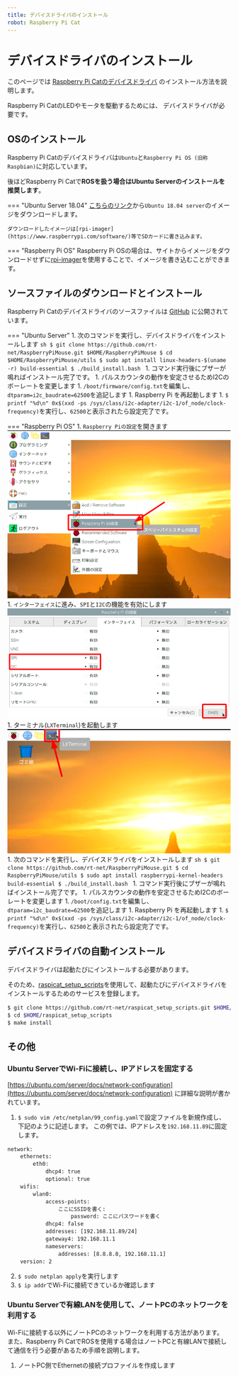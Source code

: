 ```yaml
---
title: デバイスドライバのインストール
robot: Raspberry Pi Cat
---
```


# デバイスドライバのインストール

このページでは
[Raspberry Pi Catのデバイスドライバ](https://github.com/rt-net/RaspberryPiMouse)
のインストール方法を説明します。

Raspberry Pi CatのLEDやモータを駆動するためには、
デバイスドライバが必要です。

## OSのインストール

Raspberry Pi Catのデバイスドライバは`Ubuntu`と`Raspberry Pi OS (旧称Raspbian)`に対応しています。

後ほどRaspberry Pi Catで**ROSを扱う場合はUbuntu Serverのインストールを推奨します**。

=== "Ubuntu Server 18.04"
    [こちらのリンク](http://cdimage.ubuntu.com/ubuntu/releases/18.04/release/)から`Ubuntu 18.04 server`のイメージをダウンロードします。

    ダウンロードしたイメージは[rpi-imager](https://www.raspberrypi.com/software/)等でSDカードに書き込みます。

=== "Raspberry Pi OS"
    Raspberry Pi OSの場合は、サイトからイメージをダウンロードせずに[rpi-imager](https://www.raspberrypi.com/software/)を使用することで、イメージを書き込むことができます。

## ソースファイルのダウンロードとインストール

Raspberry Pi Catのデバイスドライバのソースファイルは
[GitHub](https://github.com/rt-net/RaspberryPiMouse)
に公開されています。

=== "Ubuntu Server"
    1. 次のコマンドを実行し、デバイスドライバをインストールします
    ```sh
    $ git clone https://github.com/rt-net/RaspberryPiMouse.git $HOME/RaspberryPiMouse
    $ cd $HOME/RaspberryPiMouse/utils
    $ sudo apt install linux-headers-$(uname -r) build-essential
    $ ./build_install.bash
    ```
    1. コマンド実行後にブザーが鳴ればインストール完了です。
    1. パルスカウンタの動作を安定させるためI2Cのボーレートを変更します
        1. `/boot/firmware/config.txt`を編集し、`dtparam=i2c_baudrate=62500`を追記します
        1. Raspberry Pi を再起動します
        1. `$ printf "%d\n" 0x$(xxd -ps /sys/class/i2c-adapter/i2c-1/of_node/clock-frequency)`を実行し、`62500`と表示されたら設定完了です。

=== "Raspberry Pi OS"
    1. `Raspberry Piの設定`を開きます
    ![](../../img/raspimouse/driver/raspi_os_settings2.png)
    1. `インターフェイス`に進み、`SPI`と`I2C`の機能を有効にします
    ![](../../img/raspimouse/driver/raspi_os_settings3.png)
    1. ターミナル(`LXTerminal`)を起動します
    ![](../../img/raspimouse/driver/open_terminal.png)
    1. 次のコマンドを実行し、デバイスドライバをインストールします
    ```sh
    $ git clone https://github.com/rt-net/RaspberryPiMouse.git
    $ cd RaspberryPiMouse/utils
    $ sudo apt install raspberrypi-kernel-headers build-essential
    $ ./build_install.bash
    ```
    1. コマンド実行後にブザーが鳴ればインストール完了です。
    1. パルスカウンタの動作を安定させるためI2Cのボーレートを変更します
        1. `/boot/config.txt`を編集し、`dtparam=i2c_baudrate=62500`を追記します
        1. Raspberry Pi を再起動します
        1. `$ printf "%d\n" 0x$(xxd -ps /sys/class/i2c-adapter/i2c-1/of_node/clock-frequency)`を実行し、`62500`と表示されたら設定完了です。

## デバイスドライバの自動インストール
デバイスドライバは起動たびにインストールする必要があります。

そのため、[raspicat_setup_scripts](https://github.com/rt-net/raspicat_setup_scripts)を使用して、起動たびにデバイスドライバをインストールするためのサービスを登録します。

```sh
$ git clone https://github.com/rt-net/raspicat_setup_scripts.git $HOME/raspicat_setup_scripts
$ cd $HOME/raspicat_setup_scripts
$ make install
```

## その他

### Ubuntu ServerでWi-Fiに接続し、IPアドレスを固定する

[https://ubuntu.com/server/docs/network-configuration](https://ubuntu.com/server/docs/network-configuration)
に詳細な説明が書かれています。

1. `$ sudo vim /etc/netplan/99_config.yaml`で設定ファイルを新規作成し、下記のように記述します。
この例では、IPアドレスを`192.168.11.89`に固定します。
```txt
network:
    ethernets:
        eth0:
            dhcp4: true
            optional: true
    wifis:
        wlan0:
            access-points:
                ここにSSIDを書く:
                    password: ここにパスワードを書く
            dhcp4: false
            addresses: [192.168.11.89/24]
            gateway4: 192.168.11.1
            nameservers:
                addresses: [8.8.8.8, 192.168.11.1]
    version: 2
```
2. `$ sudo netplan apply`を実行します
3. `$ ip addr`でWi-Fiに接続できているか確認します

### Ubuntu Serverで有線LANを使用して、ノートPCのネットワークを利用する

Wi-Fiに接続する以外にノートPCのネットワークを利用する方法があります。
また、Raspberry Pi CatでROSを使用する場合はノートPCと有線LANで接続して通信を行う必要があるため手順を説明します。

1. ノートPC側でEthernetの接続プロファイルを作成します
